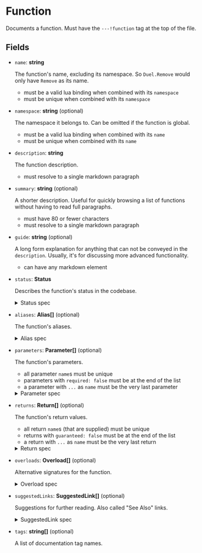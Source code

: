 # Function

Documents a function.
Must have the `---!function` tag at the top of the file.

## Fields

- `name`: **string**
  
  The function's name, excluding its namespace. So `Duel.Remove` would only have `Remove` as its name.
  - must be a valid lua binding when combined with its `namespace`
  - must be unique when combined with its `namespace`

- `namespace`: **string** (optional)

  The namespace it belongs to. Can be omitted if the function is global.
  - must be a valid lua binding when combined with its `name`
  - must be unique when combined with its `name`
 
- `description`: **string**
  
  The function description.
  - must resolve to a single markdown paragraph

- `summary`: **string** (optional)

  A shorter description.
  Useful for quickly browsing a list of functions without having to read full paragraphs.
  - must have 80 or fewer characters
  - must resolve to a single markdown paragraph

- `guide`: **string** (optional)

  A long form explanation for anything that can not be conveyed in the `description`.
  Usually, it's for discussing more advanced functionality.
  - can have any markdown element

- `status`: **Status**
  
  Describes the function's status in the codebase.
  <details>
    <summary> Status spec </summary> 
  
  ### Status

  - `index`: 'stable' | 'unstable' | 'deprecated' | 'deleted'

  - `message`: **string** (optional)
    
    A message attached to the status, usually explaining its reason if it's not 'stable'.

  - `since`: **string** (optional)
  
    *Currently unused. Supposed to represent some sort of API versioning.*
    
  </details>

- `aliases`: **Alias[]** (optional)

    The function's aliases.

  <details>
    <summary> Alias spec </summary>

  ### Alias

  - `name`: **string**
    
    The name of the alias. Note that unlike the function `name`, this should already have the namespace included.
      - must be a valid lua binding

  - `status`: **Status**

    The status of the alias.

    See [**Status** spec](#status)

  </details>

- `parameters`: **Parameter[]** (optional)

  The function's parameters.

  - all parameter `name`s must be unique
  - parameters with `required: false` must be at the end of the list
  - a parameter with `...` as `name` must be the very last parameter

  <details>
    <summary> Parameter spec </summary>

  ### Parameter

  - `name`: **string**
    
    The parameter's name.

    - must be a valid parameter name (a lua binding name but with no `.` unless it's `...`)

  - `type`: **string[]**

    The parameter's type(s), represented as a list to denote Union types.
    A parameter that can take either `Card` or `Group` would have `type: [ Card, Group ]`.
 
    - must not be empty
    - all members must be unique

  - `required`: **boolean** (optional)

    Whether a parameter is required.
    This defaults to `true` in the loader script, meaning if it's omitted, the parameter is considered required.

  - `defaultValue`: **number | string | boolean** (optional)

    The parameter's default value.
    If it's a string, it is treated as a lua expression to allow setting constants as `defaultValue`.
    This means `"5"` and `5` would be equivalent. If an actual lua string is needed, they should be quoted again `'"5"'`.

    - must not be a lua keyword, except for "nil"

  - `description`: **string**
    
    The parameter's description.
    - must resolve to a single markdown paragraph
  
  - `summary`: **string** (optional)
  
    A shorter description.
    Useful for quickly browsing a list of parameters without having to read full paragraphs.
    - must have 80 or fewer characters
    - must resolve to a single markdown paragraph
  
  - `guide`: **string** (optional)
  
    A long form explanation for anything that can not be conveyed in the `description`.
    *Currently unused for parameters.*

  </details>

- `returns`: **Return[]** (optional)

  The function's return values.

  - all return `name`s (that are supplied) must be unique
  - returns with `guaranteed: false` must be at the end of the list
  - a return with `...` as `name` must be the very last return

  <details>
    <summary> Return spec </summary>

  ### Return

  - `name`: **string** (optional)
    
    The return's name.
    Returns are not really named in lua, but a name can be optionally documented for easier discussion.
    
    - follows the same rules as `parameter` names for simplicity

  - `type`: **string[]**

    The return's type(s), represented as a list to denote Union types.
    A return that can either be `Card` or `Group` would have `type: [ Card, Group ]`.
 
    - must not be empty
    - all members must be unique

  - `guaranteed`: **boolean** (optional)

    Whether a return is guaranteed to be... returned.
    This defaults to `true` in the loader script, meaning if it's omitted, the return is considered guaranteed.

  - `description`: **string**
    
    The return's description.
    - must resolve to a single markdown paragraph
  
  - `summary`: **string** (optional)
  
    A shorter description.
    Useful for quickly browsing a list of returns without having to read full paragraphs.
    - must have 80 or fewer characters
    - must resolve to a single markdown paragraph
  
  - `guide`: **string** (optional)
  
    A long form explanation for anything that can not be conveyed in the `description`.
    *Currently unused for returns.*

  </details>

- `overloads`: **Overload[]** (optional)

  Alternative signatures for the function.
  
  <details>
    <summary> Overload spec </summary>

  ### Overload

  - `parameters`: **Parameter[]** (optional)
    
    The overload signature's parameters.
    See [**Parameter** spec](#parameter)

    - all parameter `name`s must be unique
    - parameters with `required: false` must be at the end of the list
    - a parameter with `...` as `name` must be the very last parameter

  - `returns`: **Return[]** (optional)
    The overload signature's return values.
    See [**Return** spec](#return)
    
    - all return `name`s (that are supplied) must be unique
    - returns with `guaranteed: false` must be at the end of the list
    - a return with `...` as `name` must be the very last return

  - `description`: **string**
    
    The overload's description.
    - must resolve to a single markdown paragraph
  
  - `summary`: **string** (optional)
  
    A shorter description.
    Useful for quickly browsing a list of overload without having to read full paragraphs.
    - must have 80 or fewer characters
    - must resolve to a single markdown paragraph
  
  - `guide`: **string** (optional)
  
    A long form explanation for anything that can not be conveyed in the `description`.
    Usually, it's for discussing more advanced functionality.
    - can have any markdown element

  </details>

- `suggestedLinks`: **SuggestedLink[]** (optional)

  Suggestions for further reading. Also called "See Also" links.

  <details>
    <summary> SuggestedLink spec </summary>

  ### SuggestedLink

  - `name`: **string**
    
    A name for the link.

  - `link`: **string**

    The URL.

  - `message`: **string** (optional)

    An attached message, usually explaining why the link is suggested.

    - must resolve to a markdown paragraph

  </details>


- `tags`: **string[]** (optional)

  A list of documentation tag names.
